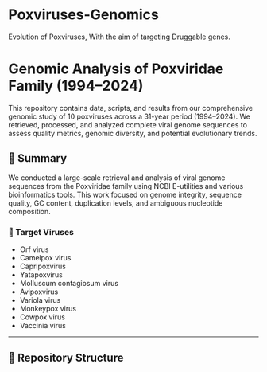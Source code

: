 # Poxviruses-Genomics
Evolution of Poxviruses, With the aim of targeting Druggable genes.
# Genomic Analysis of Poxviridae Family (1994–2024)

This repository contains data, scripts, and results from our comprehensive genomic study of 10 poxviruses across a 31-year period (1994–2024). We retrieved, processed, and analyzed complete viral genome sequences to assess quality metrics, genomic diversity, and potential evolutionary trends.

## 📑 Summary

We conducted a large-scale retrieval and analysis of viral genome sequences from the Poxviridae family using NCBI E-utilities and various bioinformatics tools. This work focused on genome integrity, sequence quality, GC content, duplication levels, and ambiguous nucleotide composition.

### 🔬 Target Viruses

- Orf virus  
- Camelpox virus  
- Capripoxvirus  
- Yatapoxvirus  
- Molluscum contagiosum virus  
- Avipoxvirus  
- Variola virus  
- Monkeypox virus  
- Cowpox virus  
- Vaccinia virus

---

## 📁 Repository Structure

